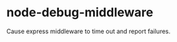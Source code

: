 node-debug-middleware
=====================

Cause express middleware to time out and report failures.